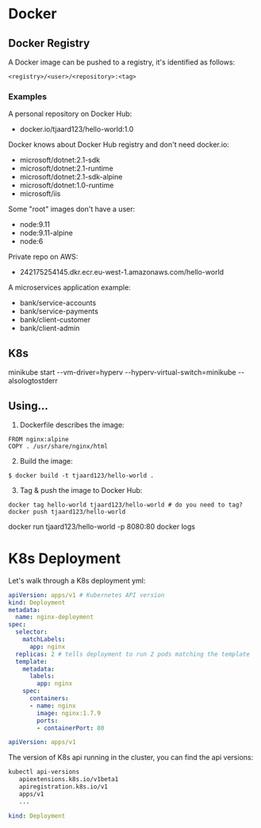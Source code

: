 # Docker

## Docker Registry

A Docker image can be pushed to a registry, it's identified as follows:

```
<registry>/<user>/<repository>:<tag>
```

### Examples

A personal repository on Docker Hub:
* docker.io/tjaard123/hello-world:1.0

Docker knows about Docker Hub registry and don't need docker.io:
* microsoft/dotnet:2.1-sdk
* microsoft/dotnet:2.1-runtime
* microsoft/dotnet:2.1-sdk-alpine
* microsoft/dotnet:1.0-runtime
* microsoft/iis

Some "root" images don't have a user:
* node:9.11
* node:9.11-alpine
* node:6

Private repo on AWS:
* 242175254145.dkr.ecr.eu-west-1.amazonaws.com/hello-world

A microservices application example:
* bank/service-accounts
* bank/service-payments
* bank/client-customer
* bank/client-admin

## K8s

minikube start --vm-driver=hyperv --hyperv-virtual-switch=minikube --alsologtostderr

## Using...
1. Dockerfile describes the image:

```
FROM nginx:alpine
COPY . /usr/share/nginx/html
```

2. Build the image:

```
$ docker build -t tjaard123/hello-world .
```

3. Tag & push the image to Docker Hub:

```
docker tag hello-world tjaard123/hello-world # do you need to tag?
docker push tjaard123/hello-world
```

docker run tjaard123/hello-world -p 8080:80
docker logs <container>


# K8s Deployment

Let's walk through a K8s deployment yml:

```yml
apiVersion: apps/v1 # Kubernetes API version
kind: Deployment
metadata:
  name: nginx-deployment
spec:
  selector:
    matchLabels:
      app: nginx
  replicas: 2 # tells deployment to run 2 pods matching the template
  template:
    metadata:
      labels:
        app: nginx
    spec:
      containers:
      - name: nginx
        image: nginx:1.7.9
        ports:
        - containerPort: 80
```

```yml
apiVersion: apps/v1
```

The version of K8s api running in the cluster, you can find the api versions:

```sh
kubectl api-versions
   apiextensions.k8s.io/v1beta1
   apiregistration.k8s.io/v1
   apps/v1
   ...
```

```yml
kind: Deployment
```